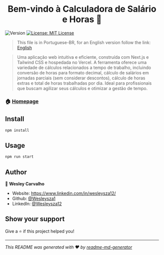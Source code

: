 <h1 align="center">Bem-vindo à Calculadora de Salário e Horas 👋</h1>
<p>
  <img alt="Version" src="https://img.shields.io/badge/version-0.1.0-blue.svg?cacheSeconds=2592000" />
  <a href="#" target="_blank">
    <img alt="License: MIT License" src="https://img.shields.io/badge/License-MIT-yellow.svg" />
  </a>
</p>

> This file is in Portuguese-BR, for an English version follow the link: [English](README.en.md)

> Uma aplicação web intuitiva e eficiente, construída com Next.js e Tailwind CSS e hospedada no Vercel. A ferramenta oferece uma variedade de cálculos relacionados a tempo de trabalho, incluindo conversão de horas para formato decimal, cálculo de salários em jornadas parciais (sem considerar descontos), cálculo de horas extras e total de horas trabalhadas por dia. Ideal para profissionais que buscam agilizar seus cálculos e otimizar a gestão de tempo.

### 🏠 [Homepage](https://calculadorahoras.vercel.app/)

## Install

```sh
npm install
```

## Usage

```sh
npm run start
```

## Author

👤 **Wesley Carvalho**

* Website: https://www.linkedin.com/in/wesleysza12/
* Github: [@Wesleysza1](https://github.com/Wesleysza1)
* LinkedIn: [@Wesleysza12](https://linkedin.com/in/Wesleysza12)

## Show your support

Give a ⭐️ if this project helped you!

***
_This README was generated with ❤️ by [readme-md-generator](https://github.com/kefranabg/readme-md-generator)_